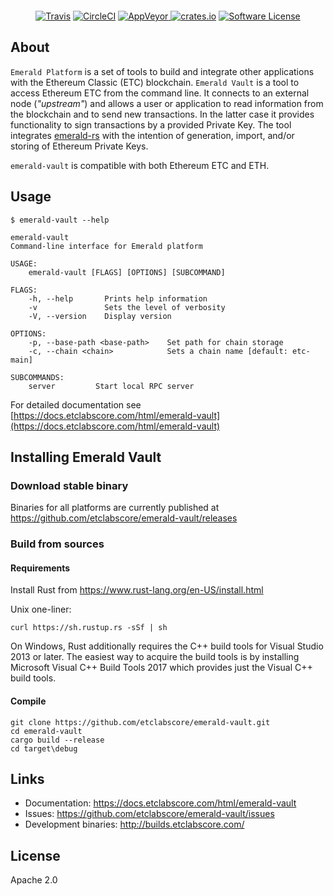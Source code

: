 ```shell 
```
<p align="center">
  <p align="center">
    <a href="https://travis-ci.org/etclabscore/emerald-vault"><img alt="Travis" src="https://travis-ci.org/etclabscore/emerald-vault.svg?branch=master"></a>
    <a href="https://circleci.com/gh/etclabscore/emerald-vault"><img alt="CircleCI" src="https://circleci.com/gh/etclabscore/emerald-vault/tree/master.svg?style=shield"></a>
    <a href="https://ci.appveyor.com/project/etclabscore/emerald-vault">
        <img alt="AppVeyor" src="https://ci.appveyor.com/api/projects/status/e5nqu33xo8y4nk0v?svg=true">
    </a>
    <a href="https://crates.io/crates/emerald-vault"><img alt="crates.io" src="https://img.shields.io/crates/v/emerald-vault.svg?style=flat-square"></a>
    <a href="LICENSE"><img alt="Software License" src="https://img.shields.io/badge/License-Apache%202.0-blue.svg?style=flat-square&maxAge=2592000"></a>
  </p>
</p>

## About

`Emerald Platform` is a set of tools to build and integrate other applications with the Ethereum Classic (ETC) blockchain.
`Emerald Vault` is a tool to access Ethereum ETC from the command line. It connects to an external node (_"upstream"_) and allows a user or application to read information from the blockchain and to send new transactions. In the latter case it provides functionality to sign transactions by a provided Private Key. The tool integrates [emerald-rs](https://github.com/etclabscore/emerald-rs) with the intention of generation, import, and/or storing of Ethereum Private Keys.

`emerald-vault` is compatible with both Ethereum ETC and ETH.


## Usage

```shell
$ emerald-vault --help

emerald-vault
Command-line interface for Emerald platform

USAGE:
    emerald-vault [FLAGS] [OPTIONS] [SUBCOMMAND]

FLAGS:
    -h, --help       Prints help information
    -v               Sets the level of verbosity
    -V, --version    Display version

OPTIONS:
    -p, --base-path <base-path>    Set path for chain storage
    -c, --chain <chain>            Sets a chain name [default: etc-main]

SUBCOMMANDS:
    server         Start local RPC server
```

For detailed documentation see [https://docs.etclabscore.com/html/emerald-vault](https://docs.etclabscore.com/html/emerald-vault)

## Installing Emerald Vault

### Download stable binary

Binaries for all platforms are currently published at https://github.com/etclabscore/emerald-vault/releases


### Build from sources

#### Requirements

Install Rust from https://www.rust-lang.org/en-US/install.html


Unix one-liner:
```
curl https://sh.rustup.rs -sSf | sh
```

On Windows, Rust additionally requires the C++ build tools for Visual Studio 2013 or later. The easiest way to acquire
the build tools is by installing Microsoft Visual C++ Build Tools 2017 which provides just the Visual C++ build tools.

#### Compile

```
git clone https://github.com/etclabscore/emerald-vault.git
cd emerald-vault
cargo build --release
cd target\debug
```

## Links

- Documentation: https://docs.etclabscore.com/html/emerald-vault
- Issues: https://github.com/etclabscore/emerald-vault/issues
- Development binaries: http://builds.etclabscore.com/


## License

Apache 2.0

